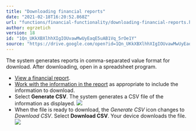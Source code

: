 ```yaml
---
title: "Downloading financial reports"
date: "2021-02-18T16:20:52.868Z"
url: "functions/financial-functionality/downloading-financial-reports.html"
author: egrzetich
version: 18
id: "1Qn_UKkXBXlhhXIgIOUvawMwUyEaqE5uAB1Vq_5rOe1Y"
source: "https://drive.google.com/open?id=1Qn_UKkXBXlhhXIgIOUvawMwUyEaqE5uAB1Vq_5rOe1Y"
---
```

The system generates reports in comma-separated value format for download. After downloading, open in a spreadsheet program.

* [View a financial report](viewing-financial-reports.html). 
* [Work with the information in the report](../reports/using-datavis-grids-data-tools.html) as appropriate to include the information to download.
* Select <strong>Generate CSV</strong>. The system generates a CSV file of the information as displayed.  ![](downloading-financial-reports.images/image1.png)
* When the file is ready to download, the <em>Generate CSV</em> icon changes to <em>Download CSV</em>. Select <strong>Download CSV</strong>. Your device downloads the file.   ![](downloading-financial-reports.images/image2.png)
